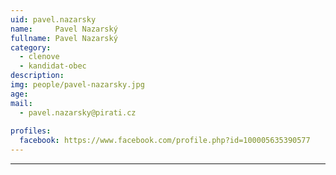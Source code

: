 ```yaml
---
uid: pavel.nazarsky
name:     Pavel Nazarský
fullname: Pavel Nazarský
category:
  - clenove
  - kandidat-obec
description: 
img: people/pavel-nazarsky.jpg
age: 
mail:
  - pavel.nazarsky@pirati.cz
 
profiles:
  facebook: https://www.facebook.com/profile.php?id=100005635390577
---
```




---